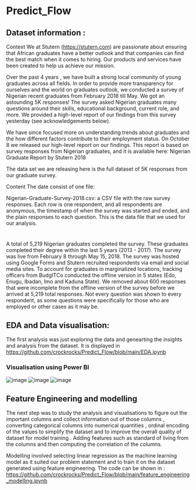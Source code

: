 # Predict_Flow
## Dataset information : 
Context
We at Stutern (https://stutern.com) are passionate about ensuring that African graduates have a better outlook and that companies can find the best match when it comes to hiring. Our products and services have been created to help us achieve our mission.

Over the past 4 years , we have built a strong local community of young graduates across all fields. In order to provide more transparency for ourselves and the world on graduates outlook, we conducted a survey of Nigerian recent graduates from February 2018 till May. We got an astounding 5K responses! The survey asked Nigerian graduates many questions around their skills, educational background, current role, and more. We provided a high-level report of our findings from this survey yesterday (see acknowledgements below).

We have since focused more on understanding trends about graduates and the how different factors contribute to their employment status. On October 8 we released our high-level report on our findings. This report is based on survey responses from Nigerian graduates, and it is available here: Nigerian Graduate Report by Stutern 2018

The data set we are releasing here is the full dataset of 5K responses from our graduate survey.

Content
The date consist of one file:

Nigerian-Graduate-Survey-2018.csv: a CSV file with the raw survey responses. Each row is one respondent, and all respondents are anonymous, the timestamp of when the survey was started and ended, and the plain responses to each question. This is the data file that we used for our analysis.

#
A total of 5,219 Nigerian graduates completed the survey.
These graduates completed their degree within the last 5 years (2013 - 2017).
The survey was live from February 8 through May 15, 2018.
The survey was hosted using Google Forms and Stutern recruited respondents via email and social media sites.
To account for graduates in marginalized locations, tracking officers from BudgITCo conducted the offline version in 5 states (Edo, Enugu, Ibadan, Imo and Kaduna State).
We removed about 600 responses that were incomplete from the offline version of the survey before we arrived at 5,219 total responses.
Not every question was shown to every respondent, as some questions were specifically for those who are employed or other cases as it may be.

## EDA and Data visualisation: 
The first analysis was just exploring the data and genearting the insights and analysis from the dataset. 
It is displayed in https://github.com/crockrocks/Predict_Flow/blob/main/EDA.ipynb

### Visualisation using Power BI
![image](https://github.com/crockrocks/Predict_Flow/assets/91060961/ff9252ce-f737-4d47-b6ec-9858ba9541fc)
![image](https://github.com/crockrocks/Predict_Flow/assets/91060961/7a3070b8-13e0-4dd7-9665-e43081307981)
![image](https://github.com/crockrocks/Predict_Flow/assets/91060961/2693f645-9a1f-4081-b7d4-10444dcd7c37)



## Feature Engineering and modelling
The next step was to study the analysis and visualisations to figure out the important columns and collect information out of those columns , converting categorical columns into numerical quantities , ordinal encoding of the values to simplify the dataset and to improve the overall quality of dataset for model training .
Adding features such as standard of living from the columns and then computing the correlation of the columns.

Modelling involved selecting linear regression as the machine learning model as it suited our problem statement and to train it on the dataset generated using feature engineering.
The code can be shown in : https://github.com/crockrocks/Predict_Flow/blob/main/feature_engineering_modelling.ipynb
